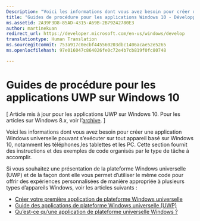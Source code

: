 ```yaml
---
Description: "Voici les informations dont vous avez besoin pour créer une application UWP pouvant s’exécuter sur tout appareil basé sur Windows 10, notamment les téléphones,les tablettes et les PC."
title: "Guides de procédure pour les applications Windows 10 - Développement d’applications Windows"
ms.assetid: 2A39F3D8-85AD-4315-A69B-2B79242780E3
author: martinekuan
redirect_url: https://developer.microsoft.com/en-us/windows/develop
translationtype: Human Translation
ms.sourcegitcommit: 753a917c0ecbf445560203dbc1406acae52e5265
ms.openlocfilehash: 97e016047c864026fe0c72e4b7cb819f0fc80748

---
```



# Guides de procédure pour les applications UWP sur Windows 10

\[ Article mis à jour pour les applications UWP sur Windows 10. Pour les articles sur Windows 8.x, voir l’[archive](http://go.microsoft.com/fwlink/p/?linkid=619132). \]

Voici les informations dont vous avez besoin pour créer une application Windows universelle pouvant s’exécuter sur tout appareil basé sur Windows 10, notamment les téléphones,les tablettes et les PC. Cette section fournit des instructions et des exemples de code organisés par le type de tâche à accomplir.

Si vous souhaitez une présentation de la plateforme Windows universelle (UWP) et de la façon dont elle vous permet d’utiliser le même code pour offrir des expériences personnalisées de manière appropriée à plusieurs types d’appareils Windows, voir les articles suivants :

-   [Créer votre première application de plateforme Windows universelle](get-started/create-a-hello-world-app-xaml-universal.md)
-   [Guide des applications de plateforme Windows universelle (UWP)](get-started/universal-application-platform-guide.md)
-   [Qu’est-ce qu’une application de plateforme universelle Windows ?](get-started/whats-a-uwp.md)




<!--HONumber=Jun16_HO4-->


